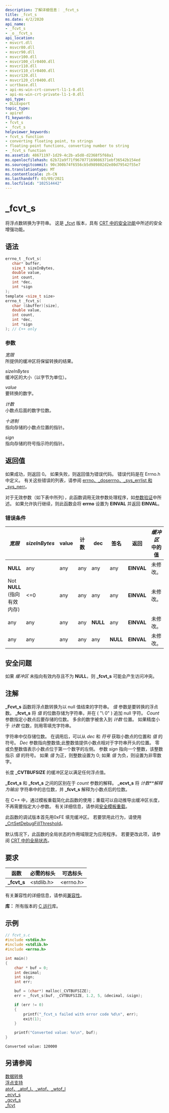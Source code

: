 ```yaml
---
description: 了解详细信息： _fcvt_s
title: _fcvt_s
ms.date: 4/2/2020
api_name:
- _fcvt_s
- _o__fcvt_s
api_location:
- msvcrt.dll
- msvcr80.dll
- msvcr90.dll
- msvcr100.dll
- msvcr100_clr0400.dll
- msvcr110.dll
- msvcr110_clr0400.dll
- msvcr120.dll
- msvcr120_clr0400.dll
- ucrtbase.dll
- api-ms-win-crt-convert-l1-1-0.dll
- api-ms-win-crt-private-l1-1-0.dll
api_type:
- DLLExport
topic_type:
- apiref
f1_keywords:
- fcvt_s
- _fcvt_s
helpviewer_keywords:
- fcvt_s function
- converting floating point, to strings
- floating-point functions, converting number to string
- _fcvt_s function
ms.assetid: 48671197-1d29-4c2b-a5d8-d2368f5f68a1
ms.openlocfilehash: 62b72a9f71f967077169086371ebf36542b154ed
ms.sourcegitcommit: 90c300b74f6556cb5d989802d2e80d79542f55e7
ms.translationtype: MT
ms.contentlocale: zh-CN
ms.lasthandoff: 03/09/2021
ms.locfileid: "102514442"
---
```

# <a name="_fcvt_s"></a>_fcvt_s

将浮点数转换为字符串。 这是 [_fcvt](fcvt.md) 版本，具有 [CRT 中的安全功能](../../c-runtime-library/security-features-in-the-crt.md)中所述的安全增强功能。

## <a name="syntax"></a>语法

```C
errno_t _fcvt_s(
   char* buffer,
   size_t sizeInBytes,
   double value,
   int count,
   int *dec,
   int *sign
);
template <size_t size>
errno_t _fcvt_s(
   char (&buffer)[size],
   double value,
   int count,
   int *dec,
   int *sign
); // C++ only
```

### <a name="parameters"></a>参数

*宽限*<br/>
所提供的缓冲区将保留转换的结果。

*sizeInBytes*<br/>
缓冲区的大小（以字节为单位）。

*value*<br/>
要转换的数字。

*计数*<br/>
小数点后面的数字位数。

*十进制*<br/>
指向存储的小数点位置的指针。

*sign*<br/>
指向存储的符号指示符的指针。

## <a name="return-value"></a>返回值

如果成功，则返回 0。 如果失败，则返回值为错误代码。 错误代码是在 Errno.h 中定义。 有关这些错误的列表，请参阅 [errno、_doserrno、_sys_errlist 和 _sys_nerr](../../c-runtime-library/errno-doserrno-sys-errlist-and-sys-nerr.md)。

对于无效参数（如下表中所列），此函数调用无效参数处理程序，如[参数验证](../../c-runtime-library/parameter-validation.md)中所述。 如果允许执行继续，则此函数会将 **errno** 设置为 **EINVAL** 并返回 **EINVAL**。

### <a name="error-conditions"></a>错误条件

|*宽限*|*sizeInBytes*|value|计数|dec|签名|返回|*缓冲区* 中的值|
|--------------|-------------------|-----------|-----------|---------|----------|------------|-----------------------|
|**NULL**|any|any|any|any|any|**EINVAL**|未修改。|
|Not **NULL** (指向有效内存) |<=0|any|any|any|any|**EINVAL**|未修改。|
|any|any|any|any|**NULL**|any|**EINVAL**|未修改。|
|any|any|any|any|any|**NULL**|**EINVAL**|未修改。|

## <a name="security-issues"></a>安全问题

如果 *缓冲区* 未指向有效内存且不为 **NULL**，则 **_fcvt_s** 可能会产生访问冲突。

## <a name="remarks"></a>注解

**_Fcvt_s** 函数将浮点数转换为以 null 值结束的字符串。 *值* 参数是要转换的浮点数。 **_fcvt_s** 将 *值* 的位数存储为字符串，并在 ( "\ 0" ) 追加 null 字符。 *Count* 参数指定小数点后要存储的位数。 多余的数字被舍入到 *计数* 位置。 如果精度小于 *计数* 位数，则用零填充字符串。

字符串中仅存储位数。 在调用后，可以从 *dec* 和 *符号* 获取小数点的位置和 *值* 的符号。 *Dec* 参数指向整数值;此整数值提供小数点相对于字符串开头的位置。 零或负整数值表示小数点位于第一个数字的左侧。 参数 *sign* 指向一个整数，该整数指示 *值* 的符号。 如果 *值* 为正，则整数设置为 0; 如果 *值* 为负，则设置为非零数字。

长度 **_CVTBUFSIZE** 的缓冲区足以满足任何浮点值。

**_Ecvt_s** 和 **_fcvt_s** 之间的区别在于 *count* 参数的解释。 **_ecvt_s** 将 *计数**解释为输出* 字符串中的总位数，并 **_fcvt_s** 解释为小数点后的位数。

在 C++ 中，通过模板重载简化此函数的使用；重载可以自动推导出缓冲区长度，不再需要指定大小参数。 有关详细信息，请参阅[安全模板重载](../../c-runtime-library/secure-template-overloads.md)。

此函数的调试版本首先用0xFE 填充缓冲区。 若要禁用此行为，请使用 [_CrtSetDebugFillThreshold](crtsetdebugfillthreshold.md)。

默认情况下，此函数的全局状态的作用域限定为应用程序。 若要更改此项，请参阅 [CRT 中的全局状态](../global-state.md)。

## <a name="requirements"></a>要求

|函数|必需的标头|可选标头|
|--------------|---------------------|---------------------|
|**_fcvt_s**|\<stdlib.h>|\<errno.h>|

有关兼容性的详细信息，请参阅[兼容性](../../c-runtime-library/compatibility.md)。

**库：** 所有版本的 [C 运行](../../c-runtime-library/crt-library-features.md)库。

## <a name="example"></a>示例

```C
// fcvt_s.c
#include <stdio.h>
#include <stdlib.h>
#include <errno.h>

int main()
{
    char * buf = 0;
    int decimal;
    int sign;
    int err;

    buf = (char*) malloc(_CVTBUFSIZE);
    err = _fcvt_s(buf, _CVTBUFSIZE, 1.2, 5, &decimal, &sign);

    if (err != 0)
    {
        printf("_fcvt_s failed with error code %d\n", err);
        exit(1);
    }

    printf("Converted value: %s\n", buf);
}
```

```Output
Converted value: 120000
```

## <a name="see-also"></a>另请参阅

[数据转换](../../c-runtime-library/data-conversion.md)<br/>
[浮点支持](../../c-runtime-library/floating-point-support.md)<br/>
[atof、_atof_l、_wtof、_wtof_l](atof-atof-l-wtof-wtof-l.md)<br/>
[_ecvt_s](ecvt-s.md)<br/>
[_gcvt_s](gcvt-s.md)<br/>
[_fcvt](fcvt.md)<br/>
